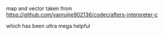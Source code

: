 map and vector taken from https://github.com/yanruijie902136/codecrafters-interpreter-c

which has been ultra mega helpful